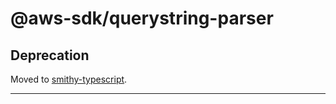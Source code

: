# @aws-sdk/querystring-parser

## Deprecation

Moved to [smithy-typescript](https://github.com/awslabs/smithy-typescript/tree/main/packages).

---
